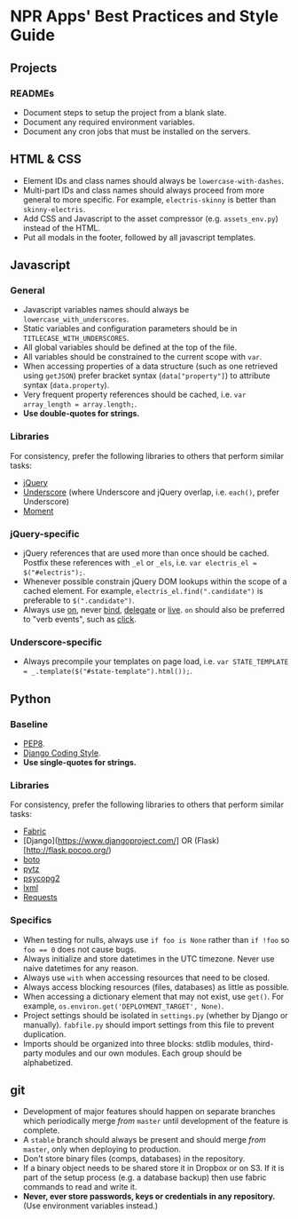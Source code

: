 # NPR Apps' Best Practices and Style Guide



## Projects

### READMEs

* Document steps to setup the project from a blank slate.
* Document any required environment variables.
* Document any cron jobs that must be installed on the servers.



## HTML & CSS

* Element IDs and class names should always be ``lowercase-with-dashes``.
* Multi-part IDs and class names should always proceed from more general to more specific. For example, ``electris-skinny`` is better than ``skinny-electris``.
* Add CSS and Javascript to the asset compressor (e.g. ``assets_env.py``) instead of the HTML.
* Put all modals in the footer, followed by all javascript templates.



## Javascript

### General

* Javascript variables names should always be ``lowercase_with_underscores``.
* Static variables and configuration parameters should be in ``TITLECASE_WITH_UNDERSCORES``.
* All global variables should be defined at the top of the file.
* All variables should be constrained to the current scope with ``var``.
* When accessing properties of a data structure (such as one retrieved using ``getJSON``) prefer bracket syntax (``data["property"]``) to attribute syntax (``data.property``).
* Very frequent property references should be cached, i.e. ``var array_length = array.length;``.
* **Use double-quotes for strings.**

### Libraries

For consistency, prefer the following libraries to others that perform similar tasks:

* [jQuery](http://jquery.com/)
* [Underscore](http://documentcloud.github.com/underscore/) (where Underscore and jQuery overlap, i.e. ``each()``, prefer Underscore)
* [Moment](http://momentjs.com/)

### jQuery-specific

* jQuery references that are used more than once should be cached. Postfix these references with ``_el`` or ``_els``, i.e. ``var electris_el = $("#electris");``.
* Whenever possible constrain jQuery DOM lookups within the scope of a cached element. For example, ``electris_el.find(".candidate")`` is preferable to ``$(".candidate")``.
* Always use [on](http://api.jquery.com/on/), never [bind](http://api.jquery.com/bind/), [delegate](http://api.jquery.com/delegate/) or [live](http://api.jquery.com/live/). ``on`` should also be preferred to "verb events", such as [click](http://api.jquery.com/click/).

### Underscore-specific

* Always precompile your templates on page load, i.e. ``var STATE_TEMPLATE = _.template($("#state-template").html());``.



## Python

### Baseline

* [PEP8](http://www.python.org/dev/peps/pep-0008/).
* [Django Coding Style](https://docs.djangoproject.com/en/dev/internals/contributing/writing-code/coding-style/).
* **Use single-quotes for strings.**

### Libraries

For consistency, prefer the following libraries to others that perform similar tasks:

* [Fabric](http://docs.fabfile.org/)
* [Django](https://www.djangoproject.com/] OR (Flask)[http://flask.pocoo.org/)
* [boto](https://github.com/boto/boto)
* [pytz](http://pytz.sourceforge.net/)
* [psycopg2](http://www.initd.org/psycopg/)
* [lxml](http://lxml.de/)
* [Requests](http://docs.python-requests.org/en/latest/)

### Specifics

* When testing for nulls, always use ``if foo is None`` rather than ``if !foo`` so ``foo == 0`` does not cause bugs.
* Always initialize and store datetimes in the UTC timezone. Never use naive datetimes for any reason.
* Always use ``with`` when accessing resources that need to be closed.
* Always access blocking resources (files, databases) as little as possible.
* When accessing a dictionary element that may not exist, use ``get()``. For example, ``os.environ.get('DEPLOYMENT_TARGET', None)``.
* Project settings should be isolated in ``settings.py`` (whether by Django or manually). ``fabfile.py`` should import settings from this file to prevent duplication.
* Imports should be organized into three blocks: stdlib modules, third-party modules and our own modules. Each group should be alphabetized.



## git

* Development of major features should happen on separate branches which periodically merge *from* ``master`` until development of the feature is complete.
* A ``stable`` branch should always be present and should merge *from* ``master``, only when deploying to production.
* Don't store binary files (comps, databases) in the repository.
* If a binary object needs to be shared store it in Dropbox or on S3. If it is part of the setup process (e.g. a database backup) then use fabric commands to read and write it.
* **Never, ever store passwords, keys or credentials in any repository.** (Use environment variables instead.)


